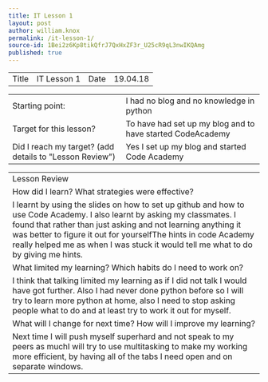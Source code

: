 ```yaml
---
title: IT Lesson 1
layout: post
author: william.knox
permalink: /it-lesson-1/
source-id: 1Bei2z6Kp8tikQfrJ7QxHxZF3r_U25cR9qL3nwIKQAmg
published: true
---
```

<table>
  <tr>
    <td>Title</td>
    <td>IT Lesson 1</td>
    <td>Date</td>
    <td>19.04.18</td>
  </tr>
</table>


<table>
  <tr>
    <td>Starting point:</td>
    <td>I had no blog and no knowledge in python </td>
  </tr>
  <tr>
    <td>Target for this lesson?</td>
    <td>To have had set up my blog and to have started CodeAcademy </td>
  </tr>
  <tr>
    <td>Did I reach my target? 
(add details to "Lesson Review")</td>
    <td> Yes I set up my blog and started Code Academy </td>
  </tr>
</table>


<table>
  <tr>
    <td>Lesson Review</td>
  </tr>
  <tr>
    <td>How did I learn? What strategies were effective? </td>
  </tr>
  <tr>
    <td>I learnt by using the slides on how to set up github and how to use Code Academy. I also learnt by asking my classmates. I found that rather than just asking and not learning anything it was better to figure it out for yourselfThe hints in code Academy really helped me as when I was stuck it would tell me what to do by giving me hints. </td>
  </tr>
  <tr>
    <td>What limited my learning? Which habits do I need to work on? </td>
  </tr>
  <tr>
    <td>I think that talking limited my learning as if I did not talk I would have got further. Also I had never done python before so I will try to learn more python at home, also I need to stop asking people what to do and at least try to work it out for myself.</td>
  </tr>
  <tr>
    <td>What will I change for next time? How will I improve my learning?</td>
  </tr>
  <tr>
    <td>Next time I will push myself superhard and not speak to my peers as muchI will try to use multitasking to make my working more efficient,  by having all of the tabs I need open and on separate windows. </td>
  </tr>
</table>













